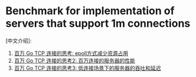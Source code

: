 # Benchmark for implementation of servers that support 1m connections


[中文介绍]:

1. [百万 Go TCP 连接的思考: epoll方式减少资源占用](https://colobu.com/2019/02/23/1m-go-tcp-connection/)
2. [百万 Go TCP 连接的思考2: 百万连接的服务器的性能](https://colobu.com/2019/02/27/1m-go-tcp-connection-2/)
3. [百万 Go TCP 连接的思考3: 低连接场景下的服务器的吞吐和延迟](https://colobu.com/2019/02/28/1m-go-tcp-connection-3/)

